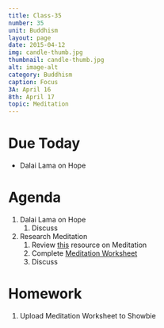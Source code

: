 ```yaml
---
title: Class-35
number: 35	
unit: Buddhism
layout: page
date: 2015-04-12
img: candle-thumb.jpg
thumbnail: candle-thumb.jpg
alt: image-alt
category: Buddhism
caption: Focus
3A: April 16
8th: April 17
topic: Meditation
---
```


# Due Today
* Dalai Lama on Hope

# Agenda

1. Dalai Lama on Hope
	1. Discuss
1. Research Meditation
	1. Review [this](http://blog.lift.do/category/meditation-2/) resource on Meditation
	1. Complete [Meditation Worksheet](https://dl.dropboxusercontent.com/u/916107/teachdocs/row-meditation-quotes.pdf)
	1. Discuss

# Homework
	
1. Upload Meditation Worksheet to Showbie